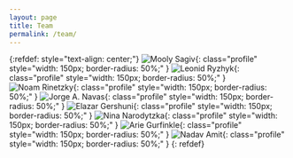 ```yaml
---
layout: page
title: Team
permalink: /team/
---
```

{:refdef: style="text-align: center;"}
![Mooly Sagiv](../assets/img/mooly.png){:      class="profile" style="width: 150px; border-radius: 50%;" }
![Leonid Ryzhyk](../assets/img/leonid.png){:   class="profile" style="width: 150px; border-radius: 50%;" }
![Noam Rinetzky](../assets/img/noam.png){:     class="profile" style="width: 150px; border-radius: 50%;" }
![Jorge A. Navas](../assets/img/jorge.png){:   class="profile" style="width: 150px; border-radius: 50%;" }
![Elazar Gershuni](../assets/img/elazar.png){: class="profile" style="width: 150px; border-radius: 50%;" }
![Nina Narodytzka](../assets/img/nina.png){:   class="profile" style="width: 150px; border-radius: 50%;" }
![Arie Gurfinkle](../assets/img/arie.png ){:   class="profile" style="width: 150px; border-radius: 50%;" }
![Nadav Amit](../assets/img/nadav.png){:       class="profile" style="width: 150px; border-radius: 50%;" }
{: refdef}